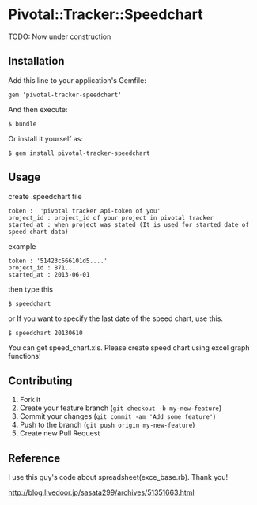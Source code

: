 # Pivotal::Tracker::Speedchart

TODO: Now under construction

## Installation

Add this line to your application's Gemfile:

    gem 'pivotal-tracker-speedchart'

And then execute:

    $ bundle

Or install it yourself as:

    $ gem install pivotal-tracker-speedchart

## Usage

  create .speedchart file

    token :  'pivotal tracker api-token of you'
    project_id : project_id of your project in pivotal tracker
    started_at : when project was stated (It is used for started date of speed chart data)

  example

    token : '51423c566101d5....'
    project_id : 871...
    started_at : 2013-06-01

  then type this

    $ speedchart

or If you want to specify the last date of the speed chart, use this.

    $ speedchart 20130610


  You can get speed_chart.xls. Please create speed chart using excel graph functions!


## Contributing

1. Fork it
2. Create your feature branch (`git checkout -b my-new-feature`)
3. Commit your changes (`git commit -am 'Add some feature'`)
4. Push to the branch (`git push origin my-new-feature`)
5. Create new Pull Request


## Reference

I use this guy's code about spreadsheet(exce_base.rb). Thank you!

http://blog.livedoor.jp/sasata299/archives/51351663.html
